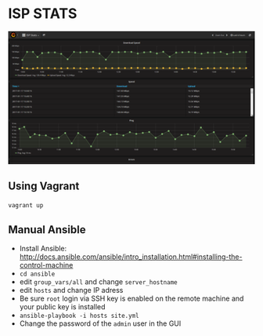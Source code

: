# ISP STATS

![Grafana](/images/grafana.png?raw=true "Grafana")

## Using Vagrant
`vagrant up`

## Manual Ansible
* Install Ansible: http://docs.ansible.com/ansible/intro_installation.html#installing-the-control-machine
* `cd ansible`
* edit `group_vars/all` and change `server_hostname`
* edit `hosts` and change IP adress
* Be sure `root` login via SSH key is enabled on the remote machine and your public key is installed
* `ansible-playbook -i hosts site.yml`
* Change the password of the `admin` user in the GUI

